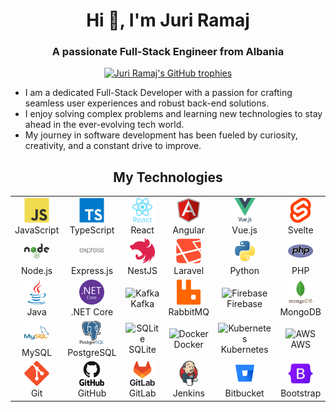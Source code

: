 <h1 align="center">Hi 👋, I'm Juri Ramaj</h1>
<h3 align="center">A passionate Full-Stack Engineer from Albania</h3>

<p align="center">
  <a href="https://github.com/ryo-ma/github-profile-trophy">
    <img src="https://github-profile-trophy.vercel.app/?username=itzkou&margin-w=15&margin-h=15" alt="Juri Ramaj's GitHub trophies" />
  </a>
</p>

- I am a dedicated Full-Stack Developer with a passion for crafting seamless user experiences and robust back-end solutions.
- I enjoy solving complex problems and learning new technologies to stay ahead in the ever-evolving tech world.
- My journey in software development has been fueled by curiosity, creativity, and a constant drive to improve.


<h2 align="center">My Technologies</h2>

<table align="center">
  <tr>
    <td align="center">
      <img src="https://raw.githubusercontent.com/devicons/devicon/master/icons/javascript/javascript-original.svg" alt="JavaScript" width="40" height="40" /><br>JavaScript
    </td>
    <td align="center">
      <img src="https://raw.githubusercontent.com/devicons/devicon/master/icons/typescript/typescript-original.svg" alt="TypeScript" width="40" height="40" /><br>TypeScript
    </td>
    <td align="center">
      <img src="https://raw.githubusercontent.com/devicons/devicon/master/icons/react/react-original-wordmark.svg" alt="React" width="40" height="40" /><br>React
    </td>
    <td align="center">
      <img src="https://raw.githubusercontent.com/devicons/devicon/master/icons/angularjs/angularjs-original.svg" alt="Angular" width="40" height="40" /><br>Angular
    </td>
    <td align="center">
      <img src="https://raw.githubusercontent.com/devicons/devicon/master/icons/vuejs/vuejs-original-wordmark.svg" alt="Vue.js" width="40" height="40" /><br>Vue.js
    </td>
    <td align="center">
      <img src="https://raw.githubusercontent.com/devicons/devicon/master/icons/svelte/svelte-original.svg" alt="Svelte" width="40" height="40" /><br>Svelte
    </td>
  </tr>
  <tr>
    <td align="center">
      <img src="https://raw.githubusercontent.com/devicons/devicon/master/icons/nodejs/nodejs-original-wordmark.svg" alt="Node.js" width="40" height="40" /><br>Node.js
    </td>
    <td align="center">
      <img src="https://raw.githubusercontent.com/devicons/devicon/master/icons/express/express-original-wordmark.svg" alt="Express.js" width="40" height="40" /><br>Express.js
    </td>
    <td align="center">
      <img src="https://raw.githubusercontent.com/devicons/devicon/master/icons/nestjs/nestjs-plain.svg" alt="NestJS" width="40" height="40" /><br>NestJS
    </td>
    <td align="center">
      <img src="https://raw.githubusercontent.com/devicons/devicon/master/icons/laravel/laravel-plain.svg" alt="Laravel" width="40" height="40" /><br>Laravel
    </td>
    <td align="center">
      <img src="https://raw.githubusercontent.com/devicons/devicon/master/icons/python/python-original.svg" alt="Python" width="40" height="40" /><br>Python
    </td>
    <td align="center">
      <img src="https://raw.githubusercontent.com/devicons/devicon/master/icons/php/php-original.svg" alt="PHP" width="40" height="40" /><br>PHP
    </td>
  </tr>
  <tr>
    <td align="center">
      <img src="https://raw.githubusercontent.com/devicons/devicon/master/icons/java/java-original.svg" alt="Java" width="40" height="40" /><br>Java
    </td>
    <td align="center">
      <img src="https://raw.githubusercontent.com/devicons/devicon/master/icons/dotnetcore/dotnetcore-original.svg" alt=".NET Core" width="40" height="40" /><br>.NET Core
    </td>
    <td align="center">
      <img src="https://www.vectorlogo.zone/logos/kafka/kafka-icon.svg" alt="Kafka" width="40" height="40" /><br>Kafka
    </td>
    <td align="center">
      <img src="https://raw.githubusercontent.com/devicons/devicon/master/icons/rabbitmq/rabbitmq-original.svg" alt="RabbitMQ" width="40" height="40" /><br>RabbitMQ
    </td>
    <td align="center">
      <img src="https://www.vectorlogo.zone/logos/firebase/firebase-icon.svg" alt="Firebase" width="40" height="40" /><br>Firebase
    </td>
    <td align="center">
      <img src="https://raw.githubusercontent.com/devicons/devicon/master/icons/mongodb/mongodb-original-wordmark.svg" alt="MongoDB" width="40" height="40" /><br>MongoDB
    </td>
  </tr>
  <tr>
    <td align="center">
      <img src="https://raw.githubusercontent.com/devicons/devicon/master/icons/mysql/mysql-original-wordmark.svg" alt="MySQL" width="40" height="40" /><br>MySQL
    </td>
    <td align="center">
      <img src="https://raw.githubusercontent.com/devicons/devicon/master/icons/postgresql/postgresql-original-wordmark.svg" alt="PostgreSQL" width="40" height="40" /><br>PostgreSQL
    </td>
    <td align="center">
      <img src="https://www.vectorlogo.zone/logos/sqlite/sqlite-icon.svg" alt="SQLite" width="40" height="40" /><br>SQLite
    </td>
    <td align="center">
      <img src="https://www.vectorlogo.zone/logos/docker/docker-icon.svg" alt="Docker" width="40" height="40" /><br>Docker
    </td>
    <td align="center">
      <img src="https://www.vectorlogo.zone/logos/kubernetes/kubernetes-icon.svg" alt="Kubernetes" width="40" height="40" /><br>Kubernetes
    </td>
    <td align="center">
      <img src="https://www.vectorlogo.zone/logos/amazon_aws/amazon_aws-icon.svg" alt="AWS" width="40" height="40" /><br>AWS
    </td>
  </tr>
  <tr>
    <td align="center">
      <img src="https://raw.githubusercontent.com/devicons/devicon/master/icons/git/git-original.svg" alt="Git" width="40" height="40" /><br>Git
    </td>
    <td align="center">
      <img src="https://raw.githubusercontent.com/devicons/devicon/master/icons/github/github-original-wordmark.svg" alt="GitHub" width="40" height="40" /><br>GitHub
    </td>
    <td align="center">
      <img src="https://raw.githubusercontent.com/devicons/devicon/master/icons/gitlab/gitlab-original-wordmark.svg" alt="GitLab" width="40" height="40" /><br>GitLab
    </td>
    <td align="center">
      <img src="https://raw.githubusercontent.com/devicons/devicon/master/icons/jenkins/jenkins-original.svg" alt="Jenkins" width="40" height="40" /><br>Jenkins
    </td>
    <td align="center">
      <img src="https://raw.githubusercontent.com/devicons/devicon/master/icons/bitbucket/bitbucket-original.svg" alt="Bitbucket" width="40" height="40" /><br>Bitbucket
    </td>
    <td align="center">
      <img src="https://raw.githubusercontent.com/devicons/devicon/master/icons/bootstrap/bootstrap-original.svg" alt="Bootstrap" width="40" height="40" /><br>Bootstrap
    </td>
  </tr>
</table>

